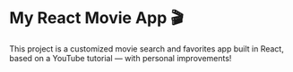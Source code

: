 # My React Movie App 🎬

This project is a customized movie search and favorites app built in React, based on a YouTube tutorial — with personal improvements!
